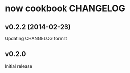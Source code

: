 now cookbook CHANGELOG
======================	

v0.2.2 (2014-02-26)
-------------------
Updating CHANGELOG format


v0.2.0
------
Initial release
